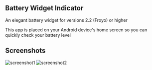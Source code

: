 ## Battery Widget Indicator

An elegant battery widget for versions 2.2 (Froyo) or higher

This app is placed on your Android device's home screen so you can quickly check your battery level


## Screenshots

![screenshot1](http://ubuntuone.com/7ZoWRkxZLZ5Er3SqmixQ1y) 
![screenshot2](http://ubuntuone.com/7S73CsJpvC1ShtIaen5bHE)

